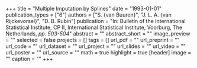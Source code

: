 +++
title = "Multiple Imputation by Splines"
date = "1993-01-01"
publication_types = ["6"]
authors = ["S. {van Buuren}", "J. L. A. {van Rijckevorsel}", "D. B. Rubin"]
publication = "In: Bulletin of the International Statistical Institute, CP II, International Statistical Institute, Voorburg, The Netherlands, _pp. 503-504_"
abstract = ""
abstract_short = ""
image_preview = ""
selected = false
projects = []
tags = []
url_pdf = ""
url_preprint = ""
url_code = ""
url_dataset = ""
url_project = ""
url_slides = ""
url_video = ""
url_poster = ""
url_source = ""
math = true
highlight = true
[header]
image = ""
caption = ""
+++
